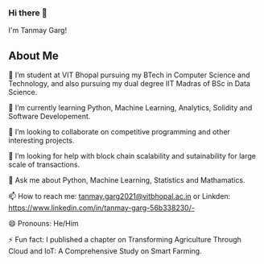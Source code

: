 ### Hi there 👋

I'm Tanmay Garg!

## About Me
🔭 I’m student at VIT Bhopal pursuing my BTech in Computer Science and Technology, and also pursuing my dual degree IIT Madras of BSc in Data Science.

🌱 I’m currently learning Python, Machine Learning, Analytics, Solidity and Software Developement.

👯 I’m looking to collaborate on competitive programming and other interesting projects.

🤔 I’m looking for help with block chain scalability and sutainability for large scale of transactions.

💬 Ask me about Python, Machine Learning, Statistics and Mathamatics.

📫 How to reach me: tanmay.garg2021@vitbhopal.ac.in or Linkden: https://www.linkedin.com/in/tanmay-garg-56b338230/-

😄 Pronouns: He/Him

⚡ Fun fact: I published a chapter on Transforming Agriculture Through Cloud and IoT: A Comprehensive Study on Smart Farming.

